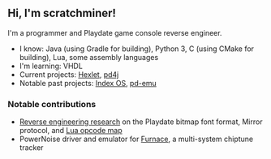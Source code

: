 ## Hi, I'm scratchminer!

I'm a programmer and Playdate game console reverse engineer.

- I know: Java (using Gradle for building), Python 3, C (using CMake for building), Lua, some assembly languages
- I'm learning: VHDL
- Current projects: [Hexlet](https://github.com/scratchminer/Hexlet-Emulator), [pd4j](https://github.com/scratchminer/pd4j)
- Notable past projects: [Index OS](https://github.com/scratchminer/Index-OS), [pd-emu](https://github.com/scratchminer/pd-emu)

### Notable contributions
- [Reverse engineering research](https://github.com/cranksters/playdate-reverse-engineering) on the Playdate bitmap font format, Mirror protocol, and [Lua opcode map](https://github.com/scratchminer/lua54)
- PowerNoise driver and emulator for [Furnace](https://github.com/tildearrow/furnace), a multi-system chiptune tracker

